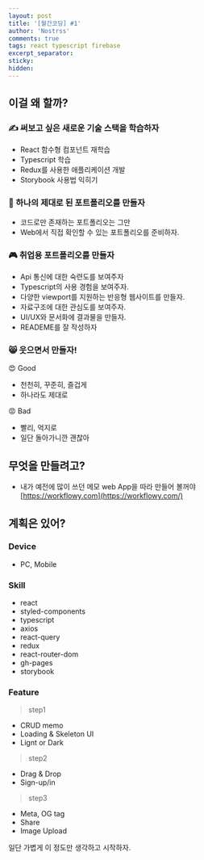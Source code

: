 ```yaml
---
layout: post
title: '[월간코딩] #1'
author: 'Nostrss'
comments: true
tags: react typescript firebase
excerpt_separator:
sticky:
hidden:
---
```


## 이걸 왜 할까?

### ✍️ 써보고 싶은 새로운 기술 스택을 학습하자

- React 함수형 컴포넌트 재학습
- Typescript 학습
- Redux를 사용한 애플리케이션 개발
- Storybook 사용법 익히기

### 🎀 하나의 제대로 된 포트폴리오를 만들자

- 코드로만 존재하는 포트폴리오는 그만
- Web에서 직접 확인할 수 있는 포트폴리오를 준비하자.

### 🎮 취업용 포트폴리오를 만들자

- Api 통신에 대한 숙련도를 보여주자
- Typescript의 사용 경험을 보여주자.
- 다양한 viewport를 지원하는 반응형 웹사이트를 만들자.
- 자료구조에 대한 관심도를 보여주자.
- UI/UX와 문서화에 결과물을 만들자.
- READEME를 잘 작성하자

### 😸 웃으면서 만들자!

😍 Good

- 천천히, 꾸준히, 즐겁게
- 하나라도 제대로

😡 Bad

- 빨리, 억지로
- 일단 돌아가니깐 괜찮아

## 무엇을 만들려고?

- 내가 예전에 많이 쓰던 메모 web App을 따라 만들어 볼꺼야
  [https://workflowy.com](https://workflowy.com/)

## 계획은 있어?

### Device

- PC, Mobile

### Skill

- react
- styled-components
- typescript
- axios
- react-query
- redux
- react-router-dom
- gh-pages
- storybook

### Feature

> step1

- CRUD memo
- Loading & Skeleton UI
- Lignt or Dark

> step2

- Drag & Drop
- Sign-up/in

> step3

- Meta, OG tag
- Share
- Image Upload

일단 가볍게 이 정도만 생각하고 시작하자.
